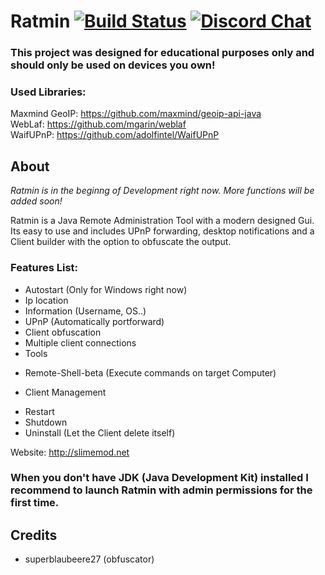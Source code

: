 # Ratmin [![Build Status](https://travis-ci.org/Slimig/Ratmin.svg?branch=master)](https://travis-ci.org/Slimig/Ratmin) [![Discord Chat](https://img.shields.io/discord/506400030022696960.svg?style=plastic)](https://discord.gg/invite/amgQZnA)

### This project was designed for educational purposes only and should only be used on devices you own!

### Used Libraries:

Maxmind GeoIP: https://github.com/maxmind/geoip-api-java<br />
WebLaf: https://github.com/mgarin/weblaf<br />
WaifUPnP: https://github.com/adolfintel/WaifUPnP<br />

## About
*Ratmin is in the beginng of Development right now. More functions will be added soon!*

Ratmin is a Java Remote Administration Tool with a modern designed Gui. Its easy to use and includes UPnP forwarding, desktop notifications and a Client builder with the option to obfuscate the output.

### Features List:
* Autostart (Only for Windows right now)
* Ip location
* Information (Username, OS..)
* UPnP (Automatically portforward)
* Client obfuscation
* Multiple client connections
* Tools
- Remote-Shell-beta (Execute commands on target Computer)
* Client Management
- Restart
- Shutdown
- Uninstall (Let the Client delete itself)

Website: http://slimemod.net

### When you don't have JDK (Java Development Kit) installed I recommend to launch Ratmin with admin permissions for the first time. 
 

## Credits
- superblaubeere27 (obfuscator)
